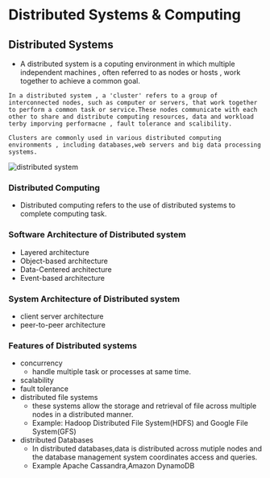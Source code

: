 # Distributed Systems & Computing


## Distributed Systems

- A distributed system is a coputing environment in which multiple independent machines , often referred to as nodes or hosts , work together to achieve a common goal.

```In a distributed system , a 'cluster' refers to a group of interconnected nodes, such as computer or servers, that work together to perform a common task or service.These nodes communicate with each other to share and distribute computing resources, data and workload terby imporving performacne , fault tolerance and scalibility.```

```Clusters are commonly used in various distributed computing environments , including databases,web servers and big data processing systems.```

![distributed system](https://github.com/anupmaharzn/Data-Engineering-Tools-Technologies/assets/34486226/e6a313aa-bc32-4a19-bcb9-ac1951c5bb22)

### Distributed Computing
- Distributed computing refers to the use of distributed systems to complete computing task.

### Software Architecture of Distributed system

- Layered architecture
- Object-based architecture
- Data-Centered architecture
- Event-based architecture

### System Architecture of Distributed system

- client server architecture
- peer-to-peer architecture


### Features of Distributed systems 

- concurrency
    - handle multiple task or processes at same time.
- scalability
- fault tolerance
- distributed file systems
    - these systems allow the storage and retrieval of file across multiple nodes in a distributed manner.
    - Example: Hadoop Distributed File System(HDFS) and Google File System(GFS)
- distributed Databases
    - In distributed databases,data is distributed across mutiple nodes and the database management system coordinates access and queries.
    - Example Apache Cassandra,Amazon DynamoDB
